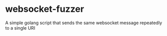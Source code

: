 # websocket-fuzzer
A simple golang script that sends the same websocket message repeatedly to a single URI
